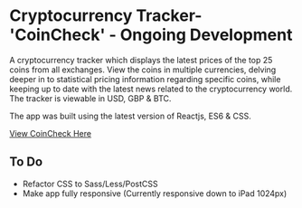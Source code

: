 # Cryptocurrency Tracker- 'CoinCheck' - Ongoing Development

A cryptocurrency tracker which displays the latest prices of the top 25 coins from all exchanges. View the coins in multiple currencies, delving deeper in to statistical pricing information regarding specific coins, while keeping up to date with the latest news related to the cryptocurrency world. The tracker is viewable in USD, GBP & BTC.

The app was built using the latest version of Reactjs, ES6 & CSS.

[View CoinCheck Here]("https://jspalding.github.io/crypto-tracker/")

## To Do

* Refactor CSS to Sass/Less/PostCSS
* Make app fully responsive (Currently responsive down to iPad 1024px)
